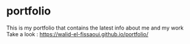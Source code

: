 # portfolio
This is my portfolio that contains the latest info about me and my work \
Take a look  : https://walid-el-fissaoui.github.io/portfolio/
